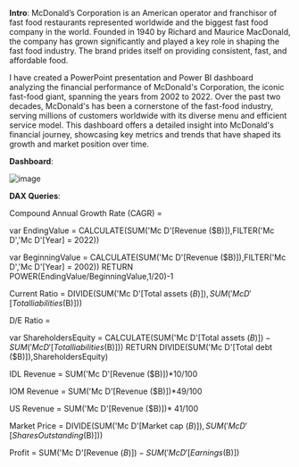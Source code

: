**Intro**: McDonald’s Corporation is an American operator and franchisor of fast food restaurants represented worldwide and the biggest fast food company in the world. Founded in 1940 by Richard and Maurice MacDonald, the company has grown significantly and played a key role in shaping the fast food industry. The brand prides itself on providing consistent, fast, and affordable food. 

I have created a PowerPoint presentation and Power BI dashboard analyzing the financial performance of McDonald's Corporation, the iconic fast-food giant, spanning the years from 2002 to 2022. Over the past two decades, McDonald's has been a cornerstone of the fast-food industry, serving millions of customers worldwide with its diverse menu and efficient service model. This dashboard offers a detailed insight into McDonald's financial journey, showcasing key metrics and trends that have shaped its growth and market position over time.

**Dashboard**:

![image](https://github.com/Shibbu91/Bi-Projects/assets/87035922/1f5d5e09-a5a5-4b9a-b3a0-2a669c085d04)

**DAX Queries**:

Compound Annual Growth Rate (CAGR) = 

var EndingValue = CALCULATE(SUM('Mc D'[Revenue ($B)]),FILTER('Mc D','Mc D'[Year] = 2022))

var BeginningValue = CALCULATE(SUM('Mc D'[Revenue ($B)]),FILTER('Mc D','Mc D'[Year] = 2002))
RETURN
POWER(EndingValue/BeginningValue,1/20)-1

Current Ratio = DIVIDE(SUM('Mc D'[Total assets ($B)]),SUM('Mc D'[Total liabilities ($B)]))

D/E Ratio = 

var ShareholdersEquity = CALCULATE(SUM('Mc D'[Total assets ($B)])-SUM('Mc D'[Total liabilities ($B)]))
RETURN
DIVIDE(SUM('Mc D'[Total debt ($B)]),ShareholdersEquity)

IDL Revenue = SUM('Mc D'[Revenue ($B)])*10/100

IOM Revenue = SUM('Mc D'[Revenue ($B)])*49/100

US Revenue = SUM('Mc D'[Revenue ($B)])* 41/100

Market Price = DIVIDE(SUM('Mc D'[Market cap ($B)]),SUM('Mc D'[Shares Outstanding ($B)]))

Profit = SUM('Mc D'[Revenue ($B)] ) - SUM('Mc D'[Earnings ($B)])

